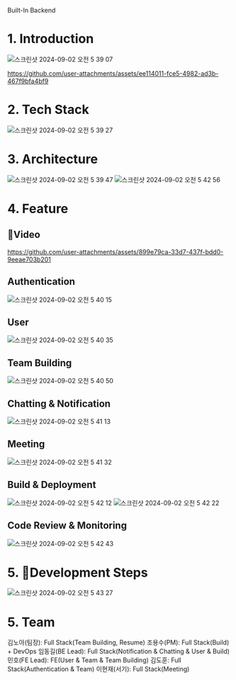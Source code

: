Built-In Backend

# 1. Introduction
![스크린샷 2024-09-02 오전 5 39 07](https://github.com/user-attachments/assets/30b28f55-60bd-4f08-96c2-6e9ca0cc8112)

https://github.com/user-attachments/assets/ee114011-fce5-4982-ad3b-467f9bfa4bf9

# 2. Tech Stack
![스크린샷 2024-09-02 오전 5 39 27](https://github.com/user-attachments/assets/d59717bf-ed46-472c-b2b4-0aabf3b3acdc)

# 3. Architecture
![스크린샷 2024-09-02 오전 5 39 47](https://github.com/user-attachments/assets/3721e39b-7f3a-4bba-bf15-9ce233cc70d5)
![스크린샷 2024-09-02 오전 5 42 56](https://github.com/user-attachments/assets/e849f082-c22f-48c0-8b4f-74b4fd68bb9b)

# 4. Feature
## Video
https://github.com/user-attachments/assets/899e79ca-33d7-437f-bdd0-9eeae703b201

## Authentication
![스크린샷 2024-09-02 오전 5 40 15](https://github.com/user-attachments/assets/09488f05-3200-4bb6-ab79-e18f46db013e)

## User
![스크린샷 2024-09-02 오전 5 40 35](https://github.com/user-attachments/assets/4210d4a8-85f4-47b4-a58b-9c23c8d4e494)

## Team Building
![스크린샷 2024-09-02 오전 5 40 50](https://github.com/user-attachments/assets/3d8f0fe1-0351-4652-bd58-dbfe93cbd005)

## Chatting & Notification
![스크린샷 2024-09-02 오전 5 41 13](https://github.com/user-attachments/assets/13a45349-90c9-4026-a503-92d0a4cfb825)

## Meeting
![스크린샷 2024-09-02 오전 5 41 32](https://github.com/user-attachments/assets/69dc316f-2194-4dd9-b9e6-3da239eafcec)

## Build & Deployment
![스크린샷 2024-09-02 오전 5 42 12](https://github.com/user-attachments/assets/26acdfe7-4edd-45ef-8dca-9c97b6a740e7)
![스크린샷 2024-09-02 오전 5 42 22](https://github.com/user-attachments/assets/201ae0df-7c53-45d7-8c82-1ba722fa192e)

## Code Review & Monitoring
![스크린샷 2024-09-02 오전 5 42 43](https://github.com/user-attachments/assets/fa57ea77-700f-407c-aa5e-ae21751f6c60)

# 5. Development Steps
![스크린샷 2024-09-02 오전 5 43 27](https://github.com/user-attachments/assets/eb9af1f1-09e0-4d48-8d11-4317d8da84bb)

# 5. Team
김노아(팀장): Full Stack(Team Building, Resume)
조용수(PM): Full Stack(Build) + DevOps
임동길(BE Lead): Full Stack(Notification & Chatting & User & Build)
민호(FE Lead): FE(User & Team & Team Building)
김도훈: Full Stack(Authentication & Team) 
이현재(서기): Full Stack(Meeting) 


